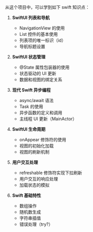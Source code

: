 从这个项目中，可以学到如下 swift 知识点：

1. **SwiftUI 列表和导航**
   - NavigationView 的使用
   - List 控件的基本使用
   - 列表项的唯一标识（id）
   - 导航标题设置

2. **SwiftUI 状态管理**
   - @State 属性包装器的使用
   - 状态驱动的 UI 更新
   - 数据和视图的绑定关系

3. **现代 Swift 异步编程**
   - async/await 语法
   - Task 的使用
   - 异步函数的定义和调用
   - 主线程 UI 更新（MainActor）

4. **SwiftUI 生命周期**
   - onAppear 修饰符的使用
   - 视图的初始化加载
   - 视图的刷新机制

5. **用户交互处理**
   - refreshable 修饰符实现下拉刷新
   - 用户交互的响应处理
   - 加载状态的模拟

6. **Swift 基础特性**
   - 数组操作
   - 随机数生成
   - 字符串插值
   - 错误处理（try?）